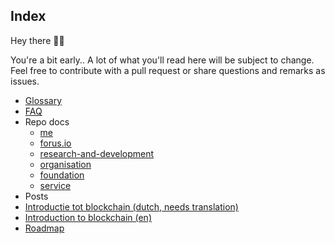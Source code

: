 ## Index

Hey there 👋🏻

You're a bit early.. A lot of what you'll read here will be subject to change. Feel free to contribute with a pull request or share questions and remarks as issues.

* [Glossary](glossary.md)
* [FAQ](faq.md)
* Repo docs
  * [me](readme/me/README.md)
  * [forus.io](readme/forus.io/README.md)
  * [research-and-development](readme/research-and-development/README.md)
  * [organisation](readme/organisation/README.md)
  * [foundation](readme/foundation/README.md)
  * [service](readme/service/README.md)
* Posts
 * [Introductie tot blockchain (dutch, needs translation)](posts/blockchain-intro.md)
 * [Introduction to blockchain (en)](posts/blockchain-intro-en.md)
 * [Roadmap](posts/roadmap.md)